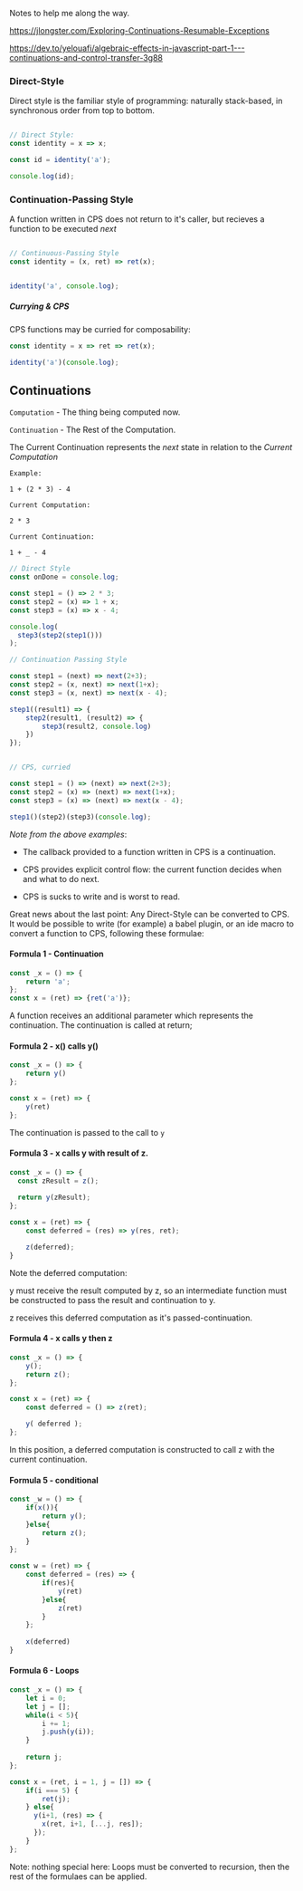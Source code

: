 Notes to help me along the way.


https://jlongster.com/Exploring-Continuations-Resumable-Exceptions

https://dev.to/yelouafi/algebraic-effects-in-javascript-part-1---continuations-and-control-transfer-3g88


### Direct-Style

Direct style is the familiar style of programming: naturally stack-based, in synchronous order from top to bottom.

```javascript

// Direct Style:
const identity = x => x;

const id = identity('a');

console.log(id);
```

### Continuation-Passing Style

A function written in CPS does not return to it's caller, but recieves a function to be executed _next_

```javascript

// Continuous-Passing Style
const identity = (x, ret) => ret(x);


identity('a', console.log);

```

##### Currying & CPS

CPS functions may be curried for composability: 

```javascript
const identity = x => ret => ret(x);

identity('a')(console.log);
```

## Continuations

`Computation` - The thing being computed now.

`Continuation` - The Rest of the Computation.

The Current Continuation represents the _next_ state in relation to the *Current Computation*

```
Example:

1 + (2 * 3) - 4

Current Computation:

2 * 3

Current Continuation:

1 + _ - 4 
```


```javascript
// Direct Style
const onDone = console.log;

const step1 = () => 2 * 3;
const step2 = (x) => 1 + x;
const step3 = (x) => x - 4;

console.log(
  step3(step2(step1()))
);

// Continuation Passing Style

const step1 = (next) => next(2+3);
const step2 = (x, next) => next(1+x);
const step3 = (x, next) => next(x - 4);

step1((result1) => {
    step2(result1, (result2) => {
        step3(result2, console.log)
    })
});


// CPS, curried

const step1 = () => (next) => next(2+3);
const step2 = (x) => (next) => next(1+x);
const step3 = (x) => (next) => next(x - 4);

step1()(step2)(step3)(console.log);
```

*Note from the above examples*:

 - The callback provided to a function written in CPS is a continuation.

 - CPS provides explicit control flow: the current function decides when and what to do next.

 - CPS is sucks to write and is worst to read.


Great news about the last point: Any Direct-Style can be converted to CPS. It would be possible to write (for example)
a babel plugin, or an ide macro to convert a function to CPS, following these formulae:

#### Formula 1 - Continuation
```javascript
const _x = () => {
    return 'a';
};
const x = (ret) => {ret('a')};
```

A function receives an additional parameter which represents the continuation. 
The continuation is called at return;

#### Formula 2 - x() calls y()
```javascript
const _x = () => {
    return y()
};

const x = (ret) => {   
    y(ret)
};
```
The continuation is passed to the call to `y`

#### Formula 3 - x calls y with result of z.
```javascript
const _x = () => {
  const zResult = z();
  
  return y(zResult);
};

const x = (ret) => {
    const deferred = (res) => y(res, ret);

    z(deferred);
} 
```

Note the deferred computation: 

y must receive the result computed by z, so an intermediate function must be constructed
to pass the result and continuation to y. 

z receives this deferred computation as it's passed-continuation.


#### Formula 4 - x calls y then z

```javascript
const _x = () => {
    y();
    return z();
};

const x = (ret) => {
    const deferred = () => z(ret);

    y( deferred );
}; 
```

In this position, a deferred computation is constructed to call z with the current continuation.

#### Formula 5 - conditional

```javascript
const _w = () => {
    if(x()){
        return y();
    }else{
        return z();
    }   
};

const w = (ret) => {
    const deferred = (res) => {
        if(res){
            y(ret)
        }else{
            z(ret)
        }
    };
    
    x(deferred)
}
```

#### Formula 6 - Loops
```javascript
const _x = () => {
    let i = 0;
    let j = [];
    while(i < 5){
        i += 1;
        j.push(y(i));
    }
     
    return j;
};

const x = (ret, i = 1, j = []) => {
    if(i === 5) {
        ret(j);
    } else{
      y(i+1, (res) => {
        x(ret, i+1, [...j, res]);
      });   
    }
};
```

Note: nothing special here: Loops must be converted to recursion, then the rest of the formulaes can be applied.